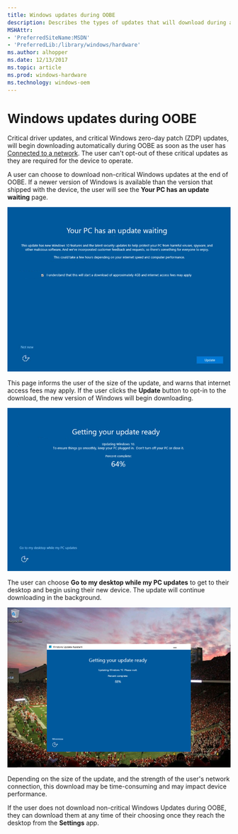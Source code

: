 ```yaml
---
title: Windows updates during OOBE
description: Describes the types of updates that will download during a user's Out of Box Experience
MSHAttr:
- 'PreferredSiteName:MSDN'
- 'PreferredLib:/library/windows/hardware'
ms.author: alhopper
ms.date: 12/13/2017
ms.topic: article
ms.prod: windows-hardware
ms.technology: windows-oem
---
```

# Windows updates during OOBE

Critical driver updates, and critical Windows zero-day patch (ZDP) updates, will begin downloading automatically during OOBE as soon as the user has [Connected to a network](connect-to-network.md). The user can't opt-out of these critical updates as they are required for the device to operate.

A user can choose to download non-critical Windows updates at the end of OOBE. If a newer version of Windows is available than the version that shipped with the device, the user will see the **Your PC has an update waiting** page.

![Your PC has an update waiting](images/wu-oobe.png)

This page informs the user of the size of the update, and warns that internet access fees may apply. If the user clicks the **Update** button to opt-in to the download, the new version of Windows will begin downloading.

![Windows Update during OOBE experience](images/wu-oobe-experience.png)

The user can choose **Go to my desktop while my PC updates** to get to their desktop and begin using their new device. The update will continue downloading in the background.

![Windows Update during OOBE desktop experience](images/wu-oobe-desktop-experience.png)

Depending on the size of the update, and the strength of the user's network connection, this download may be time-consuming and may impact device performance.

If the user does not download non-critical Windows Updates during OOBE, they can download them at any time of their choosing once they reach the desktop from the **Settings** app.